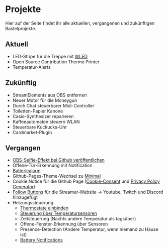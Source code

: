 # Projekte

Hier auf der Seite findet ihr alle aktuellen, vergangenen und zukünftigen Bastelprojekte.

## Aktuell
- LED-Stripe für die Treppe mit [WLED](https://kno.wled.ge/)
- Open Source Contribution Thermo Printer
- Temperatur-Alerts

## Zukünftig
- StreamElements aus OBS entfernen
- Neuer Motor für die Moneygun
- Durch Chat steuerbarer Midi-Controller
- Toiletten-Papier Kanone
- Casio-Synthesizer reparieren
- Kaffeeautomaten steuern WLAN
- Steuerbare Kuckucks-Uhr
- Cardmarket-Plugin

## Vergangen
- [OBS-Selfie-Effekt bei Github veröffentlichen](https://github.com/einfloh/polaroid-obs-plugin)
- Offene-Tür-Erkennung mit Notification
- [Batteriealarm](https://community.home-assistant.io/t/low-battery-level-detection-notification-for-all-battery-sensors/258664)
- Github-Pages-Theme-Wechsel zu [Minimal](https://github.com/pages-themes/minimal)
- Cookie Notice für die Github Page ([Cookie-Consent](https://jekyllcodex.org/without-plugin/cookie-consent/) und [Privacy Policy Generator](https://free-privacy-policy-generator.digitalmalayali.in/))
- [Follow Buttons](https://jekyllcodex.org/without-plugin/follow-buttons/) für die Streamer-Website -> Youtube, Twitch und Discord hinzugefügt
- Heizungssteuerung
    - [Thermostate einbinden](https://github.com/zigpy/zha-device-handlers/issues/2706)
    - [Steuerung über Temperatursensoren](https://github.com/nielsfaber/scheduler-card)
    - Zeitsteuerung (Nachts andere Temperatur als tagsüber)
    - Offene-Fenster-Erkennung über Sensoren
    - Presence-Detection (Andere Temperatur, wenn niemand zu Hause ist)
    - [Battery Notifications](https://community.home-assistant.io/t/low-battery-level-detection-notification-for-all-battery-sensors/258664)
